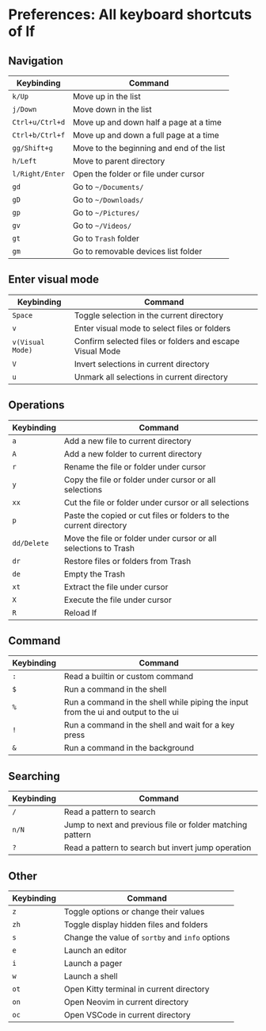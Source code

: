 # Preferences: All keyboard shortcuts of lf

## Navigation

| Keybinding | Command |
| ---------- | ------- |
| `k/Up` | Move up in the list |
| `j/Down` | Move down in the list |
| `Ctrl+u/Ctrl+d` | Move up and down half a page at a time |
| `Ctrl+b/Ctrl+f` | Move up and down a full page at a time |
| `gg/Shift+g` | Move to the beginning and end of the list |
| `h/Left` | Move to parent directory |
| `l/Right/Enter` | Open the folder or file under cursor |
| `gd` | Go to `~/Documents/` |
| `gD` | Go to `~/Downloads/` |
| `gp` | Go to `~/Pictures/` |
| `gv` | Go to `~/Videos/` |
| `gt` | Go to `Trash` folder |
| `gm` | Go to removable devices list folder |

## Enter visual mode

| Keybinding | Command |
| ---------- | ------- |
| `Space` | Toggle selection in the current directory |
| `v` | Enter visual mode to select files or folders |
| `v(Visual Mode)` | Confirm selected files or folders and escape Visual Mode |
| `V` | Invert selections in current directory |
| `u` | Unmark all selections in current directory |

## Operations

| Keybinding | Command |
| ---------- | ------- |
| `a` | Add a new file to current directory |
| `A` | Add a new folder to current directory |
| `r` | Rename the file or folder under cursor |
| `y` | Copy the file or folder under cursor or all selections |
| `xx` | Cut the file or folder under cursor or all selections |
| `p` | Paste the copied or cut files or folders to the current directory |
| `dd/Delete` | Move the file or folder under cursor or all selections to Trash |
| `dr` | Restore files or folders from Trash |
| `de` | Empty the Trash |
| `xt` | Extract the file under cursor |
| `X` | Execute the file under cursor |
| `R` | Reload lf |

## Command

| Keybinding | Command |
| ---------- | ------- |
| `:` | Read a builtin or custom command |
| `$` | Run a command in the shell |
| `%` | Run a command in the shell while piping the input from the ui and output to the ui |
| `!` | Run a command in the shell and wait for a key press |
| `&` | Run a command in the background |

## Searching

| Keybinding | Command |
| ---------- | ------- |
| `/` | Read a pattern to search |
| `n/N` | Jump to next and previous file or folder matching pattern |
| `?` | Read a pattern to search but invert jump operation |

## Other

| Keybinding | Command |
| ---------- | ------- |
| `z` | Toggle options or change their values |
| `zh` | Toggle display hidden files and folders |
| `s` | Change the value of `sortby` and `info` options |
| `e` | Launch an editor |
| `i` | Launch a pager |
| `w` | Launch a shell |
| `ot` | Open Kitty terminal in current directory |
| `on` | Open Neovim in current directory |
| `oc` | Open VSCode in current directory |
